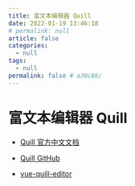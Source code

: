 ```yaml
---
title: 富文本编辑器 Quill
date: 2022-01-19 13:46:18
# permalink: null
article: false
categories: 
  - null
tags: 
  - null
permalink: false # a30c86/
---
```



# 富文本编辑器 Quill

- [Quill 官方中文文档](http://doc.quilljs.cn)

- [Quill GitHub](https://github.com/quilljs/quill)

- [vue-quill-editor](https://github.com/surmon-china/vue-quill-editor)